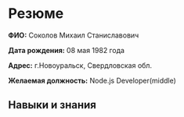 # Резюме

**ФИО:** Соколов Михаил Станиславович

**Дата рождения:** 08 мая 1982 года

**Адрес:** г.Новоуральск, Свердловская обл.

**Желаемая должность:** Node.js Developer(middle)

## Навыки и знания
